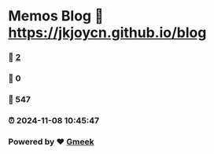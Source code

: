 # Memos Blog :link: https://jkjoycn.github.io/blog 
### :page_facing_up: [2](https://jkjoycn.github.io/blog/tag.html) 
### :speech_balloon: 0 
### :hibiscus: 547 
### :alarm_clock: 2024-11-08 10:45:47 
### Powered by :heart: [Gmeek](https://github.com/Meekdai/Gmeek)
